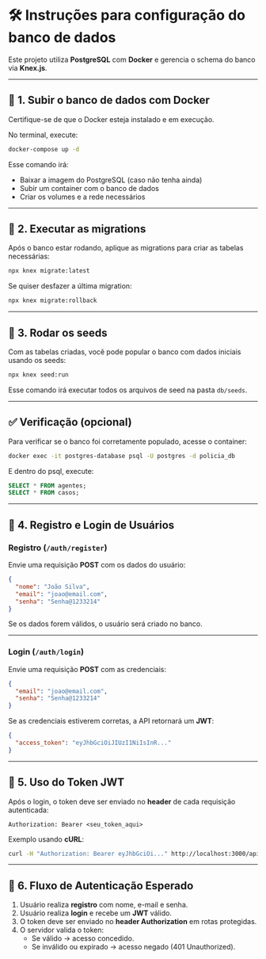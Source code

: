 # 🛠️ Instruções para configuração do banco de dados

Este projeto utiliza **PostgreSQL** com **Docker** e gerencia o schema do banco via **Knex.js**.

---

## 🚀 1. Subir o banco de dados com Docker

Certifique-se de que o Docker esteja instalado e em execução.

No terminal, execute:

```bash
docker-compose up -d
```

Esse comando irá:

- Baixar a imagem do PostgreSQL (caso não tenha ainda)
- Subir um container com o banco de dados
- Criar os volumes e a rede necessários

---

## 🔧 2. Executar as migrations

Após o banco estar rodando, aplique as migrations para criar as tabelas necessárias:

```bash
npx knex migrate:latest
```

Se quiser desfazer a última migration:

```bash
npx knex migrate:rollback
```

---

## 🌱 3. Rodar os seeds

Com as tabelas criadas, você pode popular o banco com dados iniciais usando os seeds:

```bash
npx knex seed:run
```

Esse comando irá executar todos os arquivos de seed na pasta `db/seeds`.

---

## ✅ Verificação (opcional)

Para verificar se o banco foi corretamente populado, acesse o container:

```bash
docker exec -it postgres-database psql -U postgres -d policia_db
```

E dentro do psql, execute:

```sql
SELECT * FROM agentes;
SELECT * FROM casos;
```

---

## 🔐 4. Registro e Login de Usuários

### Registro (`/auth/register`)

Envie uma requisição **POST** com os dados do usuário:

```json
{
  "nome": "João Silva",
  "email": "joao@email.com",
  "senha": "Senha@1233214"
}
```

Se os dados forem válidos, o usuário será criado no banco.

---

### Login (`/auth/login`)

Envie uma requisição **POST** com as credenciais:

```json
{
  "email": "joao@email.com",
  "senha": "Senha@1233214"
}
```

Se as credenciais estiverem corretas, a API retornará um **JWT**:

```json
{
  "access_token": "eyJhbGciOiJIUzI1NiIsInR..."
}
```

---

## 🪪 5. Uso do Token JWT

Após o login, o token deve ser enviado no **header** de cada requisição autenticada:

```
Authorization: Bearer <seu_token_aqui>
```

Exemplo usando **cURL**:

```bash
curl -H "Authorization: Bearer eyJhbGciOi..." http://localhost:3000/api/protegida
```

---

## 🔄 6. Fluxo de Autenticação Esperado

1. Usuário realiza **registro** com nome, e-mail e senha.
2. Usuário realiza **login** e recebe um **JWT** válido.
3. O token deve ser enviado no **header Authorization** em rotas protegidas.
4. O servidor valida o token:
   - Se válido → acesso concedido.
   - Se inválido ou expirado → acesso negado (401 Unauthorized).
